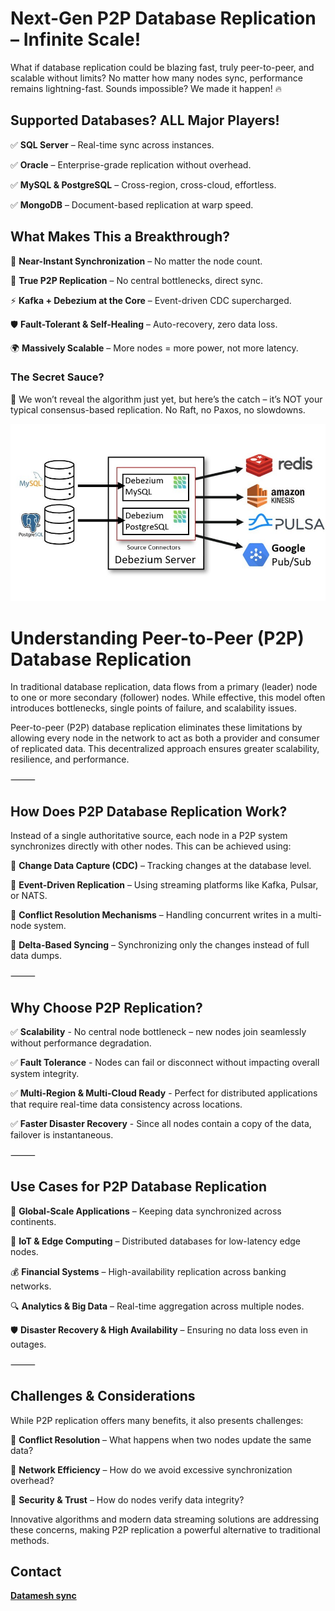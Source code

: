 # Next-Gen P2P Database Replication – Infinite Scale!

What if database replication could be blazing fast, truly peer-to-peer, and scalable without limits? No matter how many nodes sync, performance remains lightning-fast. Sounds impossible? We made it happen! 🔥

## Supported Databases? ALL Major Players!

✅ **SQL Server** – Real-time sync across instances.

✅ **Oracle** – Enterprise-grade replication without overhead.

✅ **MySQL & PostgreSQL** – Cross-region, cross-cloud, effortless.

✅ **MongoDB** – Document-based replication at warp speed.

## What Makes This a Breakthrough?

🚀 **Near-Instant Synchronization** – No matter the node count.

🔗 **True P2P Replication** – No central bottlenecks, direct sync.

⚡ **Kafka + Debezium at the Core** – Event-driven CDC supercharged.

🛡️ **Fault-Tolerant & Self-Healing** – Auto-recovery, zero data loss.

🌍 **Massively Scalable** – More nodes = more power, not more latency.


### The Secret Sauce?

🔐 We won’t reveal the algorithm just yet, but here’s the catch – it’s NOT your typical consensus-based replication. No Raft, no Paxos, no slowdowns.

![image](images/IMG_0810.JPG)

# Understanding Peer-to-Peer (P2P) Database Replication

In traditional database replication, data flows from a primary (leader) node to one or more secondary (follower) nodes. While effective, this model often introduces bottlenecks, single points of failure, and scalability issues.

Peer-to-peer (P2P) database replication eliminates these limitations by allowing every node in the network to act as both a provider and consumer of replicated data. This decentralized approach ensures greater scalability, resilience, and performance.

⸻

## How Does P2P Database Replication Work?

Instead of a single authoritative source, each node in a P2P system synchronizes directly with other nodes. This can be achieved using:

🔹 **Change Data Capture (CDC)** – Tracking changes at the database level.

🔹 **Event-Driven Replication** – Using streaming platforms like Kafka, Pulsar, or NATS.

🔹 **Conflict Resolution Mechanisms** – Handling concurrent writes in a multi-node system.

🔹 **Delta-Based Syncing** – Synchronizing only the changes instead of full data dumps.


⸻

## Why Choose P2P Replication?

✅ **Scalability** - No central node bottleneck – new nodes join seamlessly without performance degradation.

✅ **Fault Tolerance** - Nodes can fail or disconnect without impacting overall system integrity.

✅ **Multi-Region & Multi-Cloud Ready** - Perfect for distributed applications that require real-time data consistency across locations.

✅ **Faster Disaster Recovery** - Since all nodes contain a copy of the data, failover is instantaneous.

⸻

## Use Cases for P2P Database Replication

🚀 **Global-Scale Applications** – Keeping data synchronized across continents.

📡 **IoT & Edge Computing** – Distributed databases for low-latency edge nodes.

💰 **Financial Systems** – High-availability replication across banking networks.

🔍 **Analytics & Big Data** – Real-time aggregation across multiple nodes.

🛡️ **Disaster Recovery & High Availability** – Ensuring no data loss even in outages.

⸻

## Challenges & Considerations

While P2P replication offers many benefits, it also presents challenges:

🔹 **Conflict Resolution** – What happens when two nodes update the same data?

🔹 **Network Efficiency** – How do we avoid excessive synchronization overhead?

🔹 **Security & Trust** – How do nodes verify data integrity?

Innovative algorithms and modern data streaming solutions are addressing these concerns, making P2P replication a powerful alternative to traditional methods.

## Contact 

[**Datamesh sync**](mailto:dbdeveloperexpert@gmail.com)

